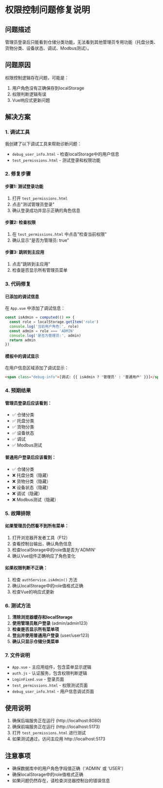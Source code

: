 # 权限控制问题修复说明

## 问题描述
管理员登录后只能看到仓储分类功能，无法看到其他管理员专用功能（托盘分类、货物分类、设备状态、调试、Modbus测试）。

## 问题原因
权限控制逻辑存在问题，可能是：
1. 用户角色没有正确保存到localStorage
2. 权限判断逻辑有误
3. Vue响应式更新问题

## 解决方案

### 1. 调试工具
我创建了以下调试工具来帮助诊断问题：

- `debug_user_info.html` - 检查localStorage中的用户信息
- `test_permissions.html` - 测试登录和权限功能

### 2. 修复步骤

#### 步骤1: 测试登录功能
1. 打开 `test_permissions.html`
2. 点击"测试管理员登录"
3. 确认登录成功并显示正确的角色信息

#### 步骤2: 检查权限
1. 在 `test_permissions.html` 中点击"检查当前权限"
2. 确认显示"是否为管理员: true"

#### 步骤3: 跳转到主应用
1. 点击"跳转到主应用"
2. 检查是否显示所有管理员菜单

### 3. 代码修复

#### 已添加的调试信息
在 `App.vue` 中添加了调试信息：
```javascript
const isAdmin = computed(() => {
  const role = localStorage.getItem('role')
  console.log('当前用户角色:', role)
  const admin = role === 'ADMIN'
  console.log('是否为管理员:', admin)
  return admin
})
```

#### 模板中的调试显示
在用户信息区域添加了调试显示：
```html
<span class="debug-info">[调试: {{ isAdmin ? '管理员' : '普通用户' }}]</span>
```

### 4. 预期结果

#### 管理员登录后应该看到：
- ✅ 仓储分类
- ✅ 托盘分类
- ✅ 货物分类
- ✅ 设备状态
- ✅ 调试
- ✅ Modbus测试

#### 普通用户登录后应该看到：
- ✅ 仓储分类
- ❌ 托盘分类（隐藏）
- ❌ 货物分类（隐藏）
- ❌ 设备状态（隐藏）
- ❌ 调试（隐藏）
- ❌ Modbus测试（隐藏）

### 5. 故障排除

#### 如果管理员仍然看不到所有菜单：
1. 打开浏览器开发者工具（F12）
2. 查看控制台输出，确认角色信息
3. 检查localStorage中的role值是否为'ADMIN'
4. 确认Vue组件正确响应了角色变化

#### 如果权限判断不正确：
1. 检查 `authService.isAdmin()` 方法
2. 确认localStorage中的role值格式正确
3. 检查Vue的响应式更新

### 6. 测试方法

1. **清除浏览器缓存和localStorage**
2. **使用管理员账户登录** (admin/admin123)
3. **检查是否显示所有菜单项**
4. **登出并使用普通用户登录** (user/user123)
5. **确认只显示仓储分类菜单**

### 7. 文件说明

- `App.vue` - 主应用组件，包含菜单显示逻辑
- `auth.js` - 认证服务，包含权限判断逻辑
- `LoginFixed.vue` - 登录页面
- `test_permissions.html` - 权限测试页面
- `debug_user_info.html` - 用户信息调试页面

## 使用说明

1. 确保后端服务正在运行 (http://localhost:8080)
2. 确保前端服务正在运行 (http://localhost:5173)
3. 打开 `test_permissions.html` 进行测试
4. 如果测试通过，访问主应用 http://localhost:5173

## 注意事项

- 确保数据库中的用户角色字段值正确（'ADMIN' 或 'USER'）
- 确保localStorage中的role值格式正确
- 如果问题仍然存在，请检查浏览器控制台的错误信息








